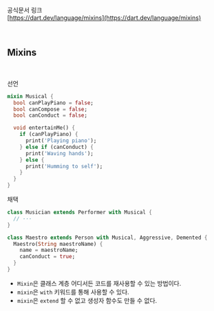 공식문서 링크<br/>
[https://dart.dev/language/mixins](https://dart.dev/language/mixins)

<br/>

## Mixins

<br/>

선언
```dart
mixin Musical {
  bool canPlayPiano = false;
  bool canCompose = false;
  bool canConduct = false;

  void entertainMe() {
    if (canPlayPiano) {
      print('Playing piano');
    } else if (canConduct) {
      print('Waving hands');
    } else {
      print('Humming to self');
    }
  }
}
```

채택
```dart
class Musician extends Performer with Musical {
  // ···
}

class Maestro extends Person with Musical, Aggressive, Demented {
  Maestro(String maestroName) {
    name = maestroName;
    canConduct = true;
  }
}
```

- `Mixin`은 클래스 계층 어디서든 코드를 재사용할 수 있는 방법이다.
- `mixin`은 `with` 키워드를 통해 사용할 수 있다.
- `mixin`은 `extend` 할 수 없고 생성자 함수도 만들 수 없다.
